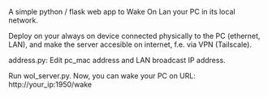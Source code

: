 A simple python / flask web app to Wake On Lan your PC
in its local network.

Deploy on your always on device connected physically to the PC
(ethernet, LAN), and make the server accesible on internet,
f.e. via VPN (Tailscale).

address.py:
Edit pc_mac address and LAN broadcast IP address.


Run wol_server.py. Now, you can wake your PC on URL:
http://your_ip:1950/wake